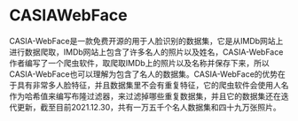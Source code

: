 # CASIAWebFace

CASIA-WebFace是一款免费开源的用于人脸识别的数据集，它是从IMDb网站上进行数据爬取，IMDb网站上包含了许多名人的照片以及姓名，CASIA-WebFace作者编写了一个爬虫软件，取爬取IMDb上的照片以及名称并保存下来，所以CASIA-WebFace也可以理解为包含了名人的数据集。CASIA-WebFace的优势在于具有非常多人脸特征，并且数据集里不会有重复特征，它的爬虫软件会使用人名作为哈希值来编写布隆过滤器，来过滤掉哪些重复数据集，并且它的数据集还在迭代更新，截至目前2021.12.30，共有一万五千个名人数据集和四十九万张照片。
